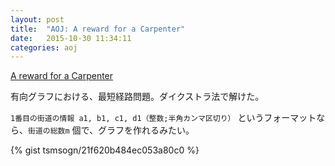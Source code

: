 ```yaml
---
layout: post
title:  "AOJ: A reward for a Carpenter"
date:   2015-10-30 11:34:11
categories: aoj
---
```

[A reward for a Carpenter](http://judge.u-aizu.ac.jp/onlinejudge/description.jsp?id=0117)

有向グラフにおける、最短経路問題。ダイクストラ法で解けた。

`1番目の街道の情報 a1, b1, c1, d1（整数;半角カンマ区切り）` というフォーマットなら、`街道の総数m` 個で、グラフを作れるみたい。

{% gist tsmsogn/21f620b484ec053a80c0 %}
